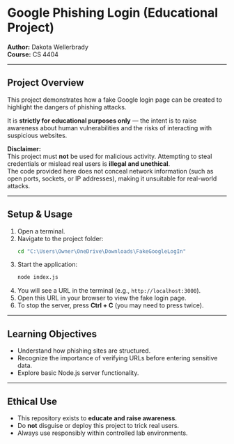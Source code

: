 # Google Phishing Login (Educational Project)

**Author:** Dakota Wellerbrady  
**Course:** CS 4404  

---

## Project Overview
This project demonstrates how a fake Google login page can be created 
to highlight the dangers of phishing attacks.  

It is **strictly for educational purposes only** — the intent is to raise 
awareness about human vulnerabilities and the risks of interacting 
with suspicious websites.

**Disclaimer:**  
This project must **not** be used for malicious activity. Attempting to steal 
credentials or mislead real users is **illegal and unethical**.  
The code provided here does not conceal network information (such as open 
ports, sockets, or IP addresses), making it unsuitable for real-world attacks.

---

## Setup & Usage

1. Open a terminal.  
2. Navigate to the project folder:  
   ```bash
   cd "C:\Users\Owner\OneDrive\Downloads\FakeGoogleLogIn"
   ```  
3. Start the application:  
   ```bash
   node index.js
   ```  
4. You will see a URL in the terminal (e.g., `http://localhost:3000`).  
5. Open this URL in your browser to view the fake login page.  
6. To stop the server, press **Ctrl + C** (you may need to press twice).

---

## Learning Objectives
- Understand how phishing sites are structured.  
- Recognize the importance of verifying URLs before entering sensitive data.  
- Explore basic Node.js server functionality.  

---

## Ethical Use
- This repository exists to **educate and raise awareness**.  
- Do **not** disguise or deploy this project to trick real users.  
- Always use responsibly within controlled lab environments.
